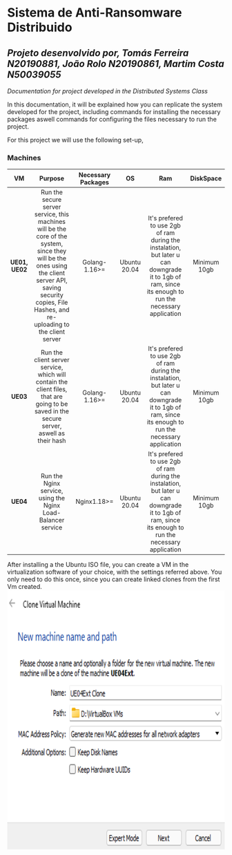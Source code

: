 # Sistema de Anti-Ransomware Distribuido
## _Projeto desenvolvido por, Tomás Ferreira N20190881, João Rolo N20190861, Martim Costa N50039055_

_Documentation for project developed in the Distributed Systems Class_

In this documentation, it will be explained how you can replicate the system developed for the project, including commands for installing the necessary packages aswell commands for configuring the files necessary to run the project.

For this project we will use the following set-up,
### Machines
| VM | Purpose | Necessary Packages | OS | Ram | DiskSpace| 
| :---: | :---:| :---:| :----:|:---:|:---:|
| **UE01, UE02** | Run the secure server service, this machines will be the core of the system, since they will be the ones using the client server API, saving security copies, File Hashes, and re-uploading to the client server| Golang-1.16>= | Ubuntu 20.04 | It's prefered to use 2gb of ram during the instalation, but later u can downgrade it to 1gb of ram, since its enough to run the necessary application | Minimum 10gb |
| **UE03** | Run the client server service, which will contain the client files, that are going to be saved in the secure server, aswell as their hash | Golang-1.16>= | Ubuntu 20.04 | It's prefered to use 2gb of ram during the instalation, but later u can downgrade it to 1gb of ram, since its enough to run the necessary application | Minimum 10gb |
| **UE04** | Run the Nginx service, using the Nginx Load-Balancer service | Nginx1.18>= | Ubuntu 20.04 | It's prefered to use 2gb of ram during the instalation, but later u can downgrade it to 1gb of ram, since its enough to run the necessary application | Minimum 10gb |

After installing a the Ubuntu ISO file, you can create a VM in the virtualization software of your choice, with the settings referred above. You only need to do this once, since you can create linked clones from the first Vm created.
<img src="Clone1.png" width ="auto" height="600"/>